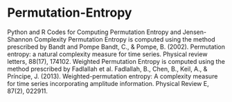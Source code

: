 # Permutation-Entropy
Python and R Codes for Computing Permutation Entropy and Jensen-Shannon Complexity
Permutation Entropy is computed using the method prescribed by Bandt and Pompe
Bandt, C., & Pompe, B. (2002). Permutation entropy: a natural complexity measure for time series. Physical review letters, 88(17), 174102.
Weighted Permutation Entropy is computed using the method prescribed by Fadlallah et al.
Fadlallah, B., Chen, B., Keil, A., & Príncipe, J. (2013). Weighted-permutation entropy: A complexity measure for time series incorporating amplitude information. Physical Review E, 87(2), 022911.
